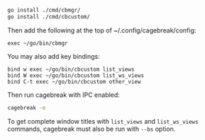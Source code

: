 ~~~sh
go install ./cmd/cbmgr/
go install ./cmd/cbcustom/
~~~

Then add the following at the top of ~/.config/cagebreak/config:

```
exec ~/go/bin/cbmgr
```

You may also add key bindings:
```
bind w exec ~/go/bin/cbcustom list_views
bind W exec ~/go/bin/cbcustom list_ws_views
bind C-t exec ~/go/bin/cbcustom other_view
```

Then run cagebreak with IPC enabled:
~~~sh
cagebreak -e
~~~

To get complete window titles with ```list_views``` and ```list_ws_views``` commands, cagebreak
must also be run with ```--bs``` option.
